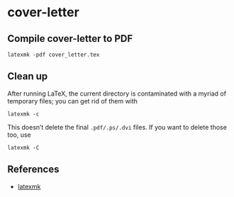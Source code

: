 # cover-letter

## Compile cover-letter to PDF

```shell
latexmk -pdf cover_letter.tex
```

## Clean up

After running LaTeX, the current directory is contaminated with a myriad of temporary files; you can get rid of them with

```shell
latexmk -c
```

This doesn’t delete the final `.pdf/.ps/.dvi` files. If you want to delete those too, use

```shell
latexmk -C
```

## References

- [latexmk](https://mg.readthedocs.io/latexmk.html)